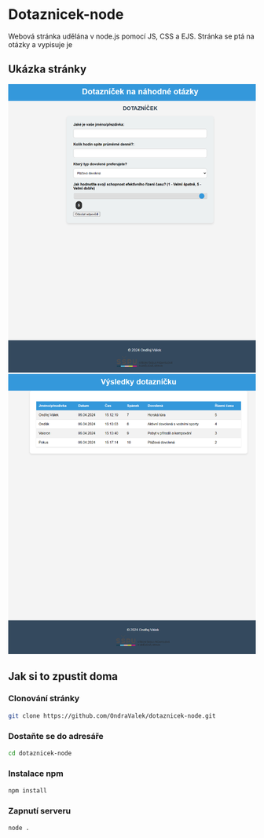 #  Dotaznicek-node
Webová stránka udělána v node.js pomocí JS, CSS a EJS. Stránka se ptá na otázky a vypisuje je   

## Ukázka stránky  

![App Screenshot](screenshots/uvod.png)
![App Screenshot](screenshots/vysledky.png)

## Jak si to zpustit doma  

### Clonování stránky  

~~~bash  
git clone https://github.com/OndraValek/dotaznicek-node.git
~~~

### Dostaňte se do adresáře   

~~~bash  
cd dotaznicek-node
~~~

### Instalace npm  

~~~bash  
npm install
~~~

### Zapnutí serveru  

~~~bash  
node .
~~~

